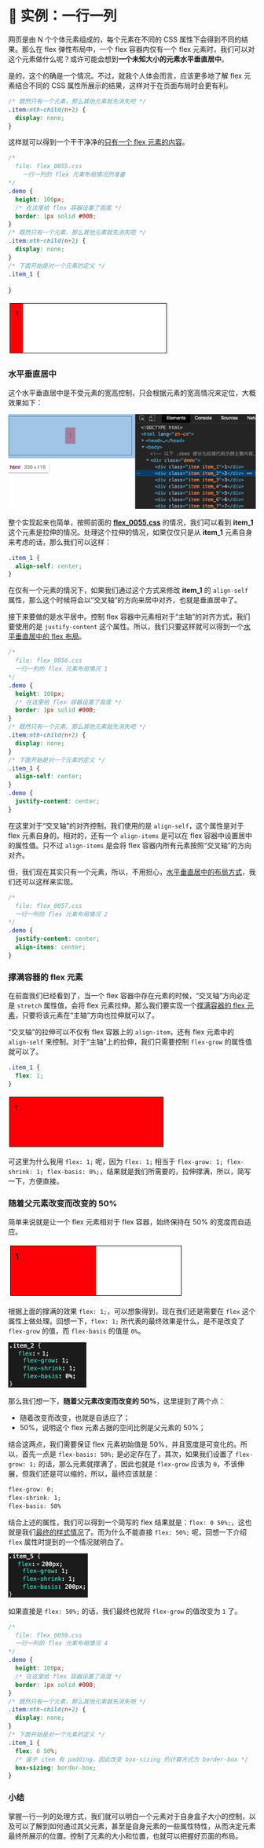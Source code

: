 # 📕 实例：一行一列

网页是由 N 个个体元素组成的，每个元素在不同的 CSS 属性下会得到不同的结果。那么在 flex 弹性布局中，一个 flex 容器内仅有一个 flex 元素时，我们可以对这个元素做什么呢？或许可能会想到**一个未知大小的元素水平垂直居中**。

是的，这个的确是一个情况。不过，就我个人体会而言，应该更多地了解 flex 元素结合不同的 CSS 属性所展示的结果，这样对于在页面布局时会更有利。

```css
/* 既然只有一个元素，那么其他元素就先消失吧 */
.item:nth-child(n+2) {
  display: none;
}
```

这样就可以得到一个干干净净的[只有一个 flex 元素的内容](/demo.html?id=55)。

```css
/*
  file: flex_0055.css
	一行一列的 flex 元素布局情况的准备
*/
.demo {
  height: 100px;
  /* 在这里给 flex 容器设置了高度 */
  border: 1px solid #000;
}
/* 既然只有一个元素，那么其他元素就先消失吧 */
.item:nth-child(n+2) {
  display: none;
}
/* 下面开始是对一个元素的定义 */
.item_1 {

}
```

<img src="/image/03-01-02.png" style="zoom:50%;" />

### 水平垂直居中

这个水平垂直居中是不受元素的宽高控制，只会根据元素的宽高情况来定位，大概效果如下：

<img src="/image/03-01-03.gif" />

整个实现起来也简单，按照前面的 **[flex_0055.css](/demo.html?id=55)** 的情况，我们可以看到 **item_1** 这个元素是拉伸的情况。处理这个拉伸的情况，如果仅仅只是从 **item_1** 元素自身来考虑的话，那么我们可以这样：

```css
.item_1 {
  align-self: center;
}
```

在仅有一个元素的情况下，如果我们通过这个方式来修改 **item_1** 的 `align-self` 属性，那么这个时候将会以“交叉轴”的方向来居中对齐，也就是垂直居中了。

接下来要做的是水平居中。控制 flex 容器中元素相对于“主轴”的对齐方式，我们要使用的是 `justify-content` 这个属性。所以，我们只要这样就可以得到一个[水平垂直居中的 flex 布局](/demo.html?id=56)。

```css
/*
  file: flex_0056.css
  一行一列的 flex 元素布局情况 1
*/
.demo {
  height: 100px;
  /* 在这里给 flex 容器设置了高度 */
  border: 1px solid #000;
}
/* 既然只有一个元素，那么其他元素就先消失吧 */
.item:nth-child(n+2) {
  display: none;
}
/* 下面开始是对一个元素的定义 */
.item_1 {
  align-self: center;
}
.demo {
  justify-content: center;
}
```

在这里对于“交叉轴”的对齐控制，我们使用的是 `align-self`，这个属性是对于 flex 元素自身的。相对的，还有一个 `align-items` 是可以在 flex 容器中设置居中的属性值。只不过 `align-items` 是会将 flex 容器内所有元素按照“交叉轴”的方向对齐。

但，我们现在其实只有一个元素，所以，不用担心，[水平垂直居中的布局方式](/demo.html?id=57)，我们还可以这样来实现。

```css
/*
  file: flex_0057.css
  一行一列的 flex 元素布局情况 2
*/
.demo {
  justify-content: center;
  align-items: center;
}
```

### 撑满容器的 flex 元素

在前面我们已经看到了，当一个 flex 容器中存在元素的时候，“交叉轴”方向必定是 `stretch` 属性值，会将 flex 元素拉伸。那么我们要实现一个[撑满容器的 flex 元素](/demo.html?id=58)，只要将该元素在“主轴”方向也拉伸就可以了。

“交叉轴”的拉伸可以不仅有 flex 容器上的 `align-item`，还有 flex 元素中的 `align-self` 来控制。对于“主轴”上的拉伸，我们只需要控制 `flex-grow` 的属性值就可以了。

```css
.item_1 {
  flex: 1;
}
```

<img src="/image/03-01-04.png" style="zoom:50%;" />

可这里为什么我用 `flex: 1;` 呢，因为 `flex: 1;` 相当于 `flex-grow: 1; flex-shrink: 1; flex-basis: 0%;`，结果就是我们所需要的，拉伸撑满，所以，简写一下，方便直接。

### 随着父元素改变而改变的 50%

简单来说就是让一个 flex 元素相对于 flex 容器，始终保持在 50% 的宽度而自适应。

<img src="/image/03-01-05.png" style="zoom:50%;" />

根据上面的撑满的效果 `flex: 1;`，可以想象得到，现在我们还是需要在 `flex` 这个属性上做处理。回想一下，`flex: 1;` 所代表的最终效果是什么，是不是改变了 `flex-grow` 的值，而 `flex-basis` 的值是 `0%`。

<img src="/image/02-10-21.png" style="zoom:50%;" />

那么我们想一下，**随着父元素改变而改变的 50%**，这里提到了两个点：

* 随着改变而改变，也就是自适应了；
* 50%，说明这个 flex 元素占据的空间比例是父元素的 50%；

结合这两点，我们需要保证 flex 元素初始值是 50%，并且宽度是可变化的。所以，首先一点是 `flex-basis: 50%;` 是必定存在了，其次，如果我们设置了 `flex-grow: 1;` 的话，那么元素就撑满了，因此也就是 `flex-grow` 应该为 `0`，不该伸展，但我们还是可以缩的，所以，最终应该就是：

```css
flex-grow: 0;
flex-shrink: 1;
flex-basis: 50%
```

结合上述的属性，我们可以得到一个简写的 flex 结果就是：`flex: 0 50%;`，这也就是我们[最终的样式情况](/demo.html?id=59)了。而为什么不能直接 `flex: 50%;` 呢，回想一下介绍 `flex` 属性时提到的一个情况就明白了。

<img src="/image/02-10-24.png" style="zoom:50%;" />

如果直接是 `flex: 50%;` 的话，我们最终也就将 `flex-grow` 的值改变为 `1` 了。

```css
/*
  file: flex_0059.css
  一行一列的 flex 元素布局情况 4
*/
.demo {
  height: 100px;
  /* 在这里给 flex 容器设置了高度 */
  border: 1px solid #000;
}
/* 既然只有一个元素，那么其他元素就先消失吧 */
.item:nth-child(n+2) {
  display: none;
}
/* 下面开始是对一个元素的定义 */
.item_1 {
  flex: 0 50%;
  /* 鉴于 item 有 padding，因此改变 box-sizing 的计算方式为 border-box */
  box-sizing: border-box;
}
```

### 小结

掌握一行一列的处理方式，我们就可以明白一个元素对于自身盒子大小的控制，以及可以了解到如何通过其父元素，甚至是自身元素的一些属性特性，从而决定元素最终所展示的位置。控制了元素的大小和位置，也就可以把握好页面的布局。
